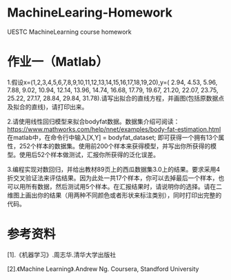 # MachineLearing-Homework

UESTC MachineLearning course homework

# 作业一（Matlab）

1.假设x=(1,2,3,4,5,6,7,8,9,10,11,12,13,14,15,16,17,18,19,20),y=( 2.94, 4.53, 5.96, 7.88, 9.02, 10.94,  12.14, 13.96, 14.74, 16.68, 17.79, 19.67, 21.20, 22.07, 23.75,  25.22, 27.17,  28.84, 29.84, 31.78).请写出拟合的直线方程，并画图(包括原数据点及拟合的直线)，请打印出来。

2.请使用线性回归模型来拟合bodyfat数据。数据集介绍可阅读：https://www.mathworks.com/help/nnet/examples/body-fat-estimation.html
在matlab中，在命令行中输入[X,Y] = bodyfat_dataset; 即可获得一个拥有13个属性，252个样本的数据集。使用前200个样本来获得模型，并写出你所获得的模型。使用后52个样本做测试，汇报你所获得的泛化误差。

3.编程实现对数回归，并给出教材89页上的西瓜数据集3.0上的结果。要求采用4折交叉验证法来评估结果。因为此处一共17个样本，你可以去掉最后一个样本，也可以用所有数据，然后测试用5个样本。在汇报结果时，请说明你的选择。请在二维图上画出你的结果（用两种不同颜色或者形状来标注类别），同时打印出完整的代码。

# 参考资料

[1].《机器学习》.周志华.清华大学出版社

[2].《Machine Learning》.Andrew Ng. Coursera, Standford University
